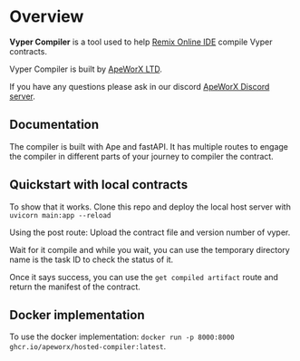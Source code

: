 # Overview

**Vyper Compiler** is a tool used to help [Remix Online IDE](https://remix-project.org/) compile Vyper contracts.

Vyper Compiler is built by [ApeWorX LTD](https://www.apeworx.io/).

If you have any questions please ask in our discord [ApeWorX Discord server](https://discord.gg/apeworx).

## Documentation

The compiler is built with Ape and fastAPI. It has multiple routes to engage the compiler in different parts of your journey to  compiler the contract.


## Quickstart with local contracts

To show that it works. Clone this repo and deploy the local host server with `uvicorn main:app --reload`

Using the post route: Upload the contract file and version number of vyper.

Wait for it compile and while you wait, you can use the temporary directory name is the task ID to check the status of it.

Once it says success, you can use the `get compiled artifact` route and return the manifest of the contract.


## Docker implementation

To use the docker implementation: `docker run -p 8000:8000  ghcr.io/apeworx/hosted-compiler:latest`.
